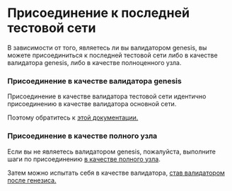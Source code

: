# Присоединение к последней тестовой сети

В зависимости от того, являетесь ли вы валидатором genesis, вы можете присоединиться к последней тестовой сети либо в качестве валидатора genesis, либо в качестве полноценного узла.

### Присоединение в качестве валидатора genesis&#x20;

Присоединение в качестве валидатора тестовой сети идентично присоединению в качестве валидатора основной сети.

Поэтому обратитесь к [этой документации.](../../rukovodstvo-dlya-operatorov/validatory-namada/zapustite-svoi-uzel-v-kachestve-validatora-genesis.md)

### Присоединение в качестве полного узла&#x20;

Если вы не являетесь валидатором genesis, пожалуйста, выполните шаги по присоединению [в качестве полного узла](../../rukovodstvo-dlya-operatorov/zapusk-polnogo-uzla/).

Затем можно испытать себя в качестве валидатора, [став валидатором после генезиса.](stat-validatorom-post-genesis.md)
